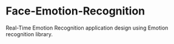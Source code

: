 # Face-Emotion-Recognition
Real-Time Emotion Recognition application design using Emotion recognition library.
